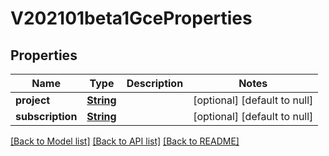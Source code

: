 # V202101beta1GceProperties
## Properties

Name | Type | Description | Notes
------------ | ------------- | ------------- | -------------
**project** | [**String**](string.md) |  | [optional] [default to null]
**subscription** | [**String**](string.md) |  | [optional] [default to null]

[[Back to Model list]](../README.md#documentation-for-models) [[Back to API list]](../README.md#documentation-for-api-endpoints) [[Back to README]](../README.md)

